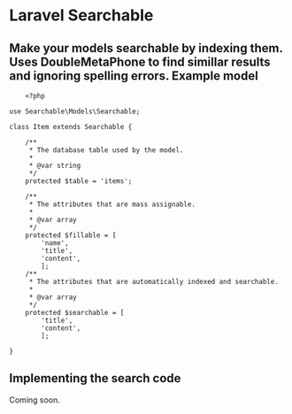 # Laravel Searchable
Make your models searchable by indexing them. Uses DoubleMetaPhone to find simillar results and ignoring spelling errors.
Example model
-------

		<?php

	use Searchable\Models\Searchable;

	class Item extends Searchable {
		
		/**
		 * The database table used by the model.
		 *
		 * @var string
		 */
		protected $table = 'items';
		
		/**
		 * The attributes that are mass assignable.
		 *
		 * @var array
		 */
		protected $fillable = [ 
			'name', 
			'title',
			'content',
			];
		/**
		 * The attributes that are automatically indexed and searchable.
		 *
		 * @var array
		 */
		protected $searchable = [
			'title',
			'content',
			];	

	}

Implementing the search code
-------		
Coming soon.